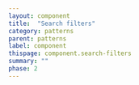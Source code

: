 ```yaml
---
layout: component
title:  "Search filters"
category: patterns
parent: patterns
label: component
thispage: component.search-filters
summary: ""
phase: 2
---
```

